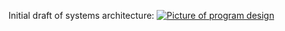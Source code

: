 Initial draft of systems architecture:
<a href="https://imgur.com/sWmymCB"><img src="https://i.imgur.com/sWmymCB.png?1" title="Picture of program design" /></a>
